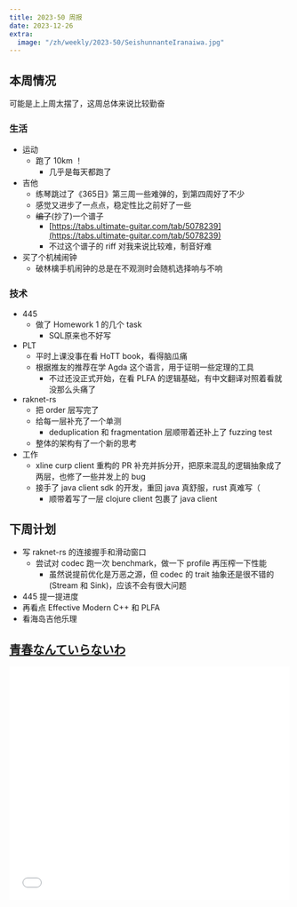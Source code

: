 ```yaml
---
title: 2023-50 周报
date: 2023-12-26
extra:
  image: "/zh/weekly/2023-50/SeishunnanteIranaiwa.jpg"
---
```


## 本周情况

可能是上上周太摆了，这周总体来说比较勤奋

### 生活

- 运动
  - 跑了 10km ！
    - 几乎是每天都跑了
- 吉他
  - 练琴跳过了《365日》第三周一些难弹的，到第四周好了不少
  - 感觉又进步了一点点，稳定性比之前好了一些
  - ~~编了~~(抄了)一个谱子
    - [https://tabs.ultimate-guitar.com/tab/5078239](https://tabs.ultimate-guitar.com/tab/5078239)
    - 不过这个谱子的 riff 对我来说比较难，制音好难
- 买了个机械闹钟
  - 破林檎手机闹钟的总是在不观测时会随机选择响与不响

### 技术

- 445
  - 做了 Homework 1 的几个 task
    - SQL原来也不好写
- PLT
  - 平时上课没事在看 HoTT book，看得脑瓜痛
  - 根据推友的推荐在学 Agda 这个语言，用于证明一些定理的工具
    - 不过还没正式开始，在看 PLFA 的逻辑基础，有中文翻译对照着看就没那么头痛了
- raknet-rs
  - 把 order 层写完了
  - 给每一层补充了一个单测
    - deduplication 和 fragmentation 层顺带着还补上了 fuzzing test
  - 整体的架构有了一个新的思考
- 工作
  - xline curp client 重构的 PR 补充并拆分开，把原来混乱的逻辑抽象成了两层，也修了一些并发上的 bug
  - 接手了 java client sdk 的开发，重回 java 真舒服，rust 真难写（
    - 顺带着写了一层 clojure client 包裹了 java client

## 下周计划

- 写 raknet-rs 的连接握手和滑动窗口
  - 尝试对 codec 跑一次 benchmark，做一下 profile 再压榨一下性能
    - 虽然说提前优化是万恶之源，但 codec 的 trait 抽象还是很不错的 (Stream 和 Sink)，应该不会有很大问题
- 445 提一提进度
- 再看点 Effective Modern C++ 和 PLFA
- 看海岛吉他乐理

## [青春なんていらないわ](./SeishunnanteIranaiwa.html)

<iframe 
  style="height: 420px;"
  src="./SeishunnanteIranaiwa.html"
  width="100%"
  scrolling="no"
  frameborder="0">
</iframe>